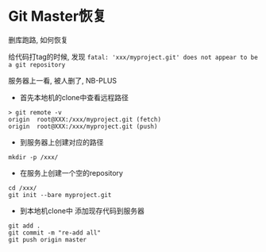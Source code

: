 # Git Master恢复


删库跑路, 如何恢复

<!---more-->

给代码打tag的时候, 发现 `fatal: 'xxx/myproject.git' does not appear to be a git repository`

服务器上一看, 被人删了, NB-PLUS



+ 首先本地机的clone中查看远程路径

```shell
> git remote -v
origin	root@XXX:/xxx/myproject.git (fetch)
origin	root@XXX:/xxx/myproject.git (push)
```



+ 到服务器上创建对应的路径

```
mkdir -p /xxx/
```

  

+ 在服务上创建一个空的repository

```shell
cd /xxx/
git init --bare myproject.git
```



+ 到本地机clone中 添加现存代码到服务器

```shell
git add .
git commit -m "re-add all"
git push origin master
```


